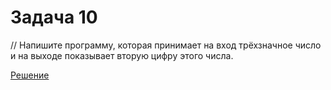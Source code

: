 
# Задача 10 

// Напишите программу, которая принимает на вход трёхзначное число и на выходе показывает вторую цифру этого числа.

[Решение](../Example001/Program.cs)